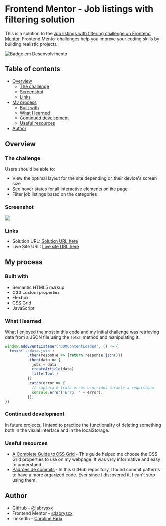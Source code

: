 # Frontend Mentor - Job listings with filtering solution

This is a solution to the [Job listings with filtering challenge on Frontend Mentor](https://www.frontendmentor.io/challenges/job-listings-with-filtering-ivstIPCt). Frontend Mentor challenges help you improve your coding skills by building realistic projects.

![Badge em Desenvolvimento](http://img.shields.io/static/v1?label=STATUS&message=EM%20DESENVOLVIMENTO&color=GREEN&style=for-the-badge)

## Table of contents

- [Overview](#overview)
    - [The challenge](#the-challenge)
    - [Screenshot](#screenshot)
    - [Links](#links)
- [My process](#my-process)
    - [Built with](#built-with)
    - [What I learned](#what-i-learned)
    - [Continued development](#continued-development)
    - [Useful resources](#useful-resources)
- [Author](#author)

## Overview

### The challenge

Users should be able to:

- View the optimal layout for the site depending on their device's screen size
- See hover states for all interactive elements on the page
- Filter job listings based on the categories

### Screenshot

![](./screenshot.jpg)

### Links

- Solution URL: [Solution URL here](https://github.com/labrysxx/job-listings-with-filtering/tree/main)
- Live Site URL: [Live site URL here](https://labrysxx.github.io/job-listings-with-filtering/)

## My process

### Built with

- Semantic HTML5 markup
- CSS custom properties
- Flexbox
- CSS Grid
- JavaScript

### What I learned

What I enjoyed the most in this code and my initial challenge was retrieving data from a JSON file using the ```fetch``` method and manipulating it.

```js
window.addEventListener('DOMContentLoaded', () => {
  fetch('./data.json')
          .then(response => {return response.json()})
          .then(data => {
            jobs = data
            createArticle(data)
            filterTool()
          })
          .catch(error => {
            // captura e trata erros ocorridos durante a requisição
            console.error('Erro: ' + error);
          });
})
```

### Continued development

In future projects, I intend to practice the functionality of deleting something both in the visual interface and in the localStorage.

### Useful resources

- [A Complete Guide to CSS Grid](https://css-tricks.com/snippets/css/complete-guide-grid/) - This guide helped me choose the CSS Grid properties to use on my webpage. It was very informative and easy to understand.
- [Padrões de commits](https://github.com/iuricode/padroes-de-commits) - In this GitHub repository, I found commit patterns to have a more organized code. Ever since I discovered it, I can't stop using them.

## Author

- GitHub - [@labrysxx](https://github.com/labrysxx)
- Frontend Mentor - [@labrysxx](https://www.frontendmentor.io/profile/labrysxx)
- LinkedIn - [Caroline Faria](https://www.linkedin.com/in/carolinegfaria/)

